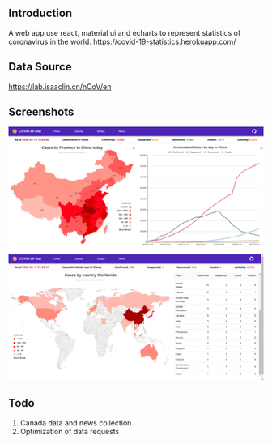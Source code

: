 
## Introduction
A web app use react, material ui and echarts to represent statistics of coronavirus in the world.
https://covid-19-statistics.herokuapp.com/

## Data Source
https://lab.isaaclin.cn/nCoV/en

## Screenshots
![China Statistics](./screenshots/1.ChinaStatistics.png#pic_center=960x500)
![Global Statistics](./screenshots/2.WorldStatistics.png#pic_center=960x500)

## Todo
1. Canada data and news collection
2. Optimization of data requests
